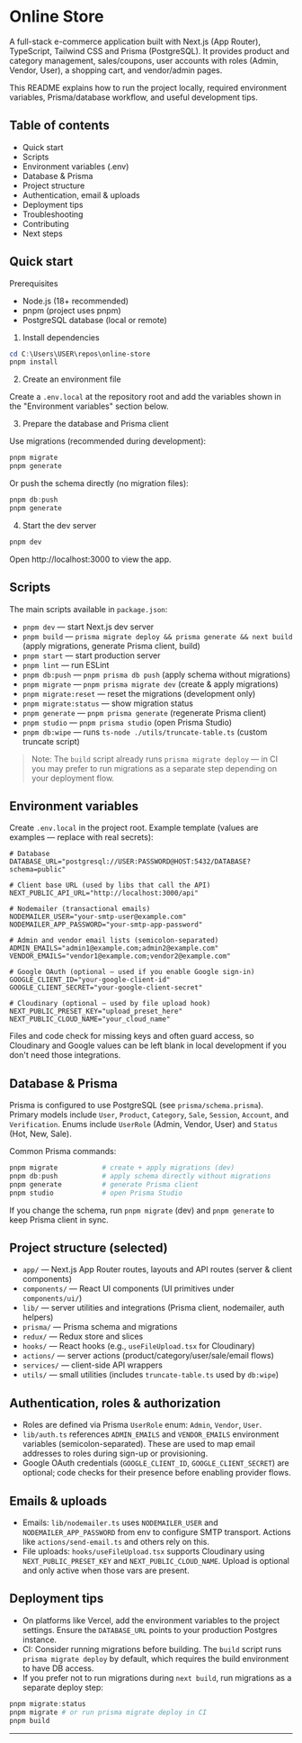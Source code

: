 <!--
	README for online-store
	A concise but thorough guide for contributors and maintainers.
-->

# Online Store

A full-stack e-commerce application built with Next.js (App Router), TypeScript, Tailwind CSS and Prisma (PostgreSQL). It provides product and category management, sales/coupons, user accounts with roles (Admin, Vendor, User), a shopping cart, and vendor/admin pages.

This README explains how to run the project locally, required environment variables, Prisma/database workflow, and useful development tips.

## Table of contents

- Quick start
- Scripts
- Environment variables (.env)
- Database & Prisma
- Project structure
- Authentication, email & uploads
- Deployment tips
- Troubleshooting
- Contributing
- Next steps

## Quick start

Prerequisites

- Node.js (18+ recommended)
- pnpm (project uses pnpm)
- PostgreSQL database (local or remote)

1. Install dependencies

```powershell
cd C:\Users\USER\repos\online-store
pnpm install
```

2. Create an environment file

Create a `.env.local` at the repository root and add the variables shown in the "Environment variables" section below.

3. Prepare the database and Prisma client

Use migrations (recommended during development):

```powershell
pnpm migrate
pnpm generate
```

Or push the schema directly (no migration files):

```powershell
pnpm db:push
pnpm generate
```

4. Start the dev server

```powershell
pnpm dev
```

Open http://localhost:3000 to view the app.

## Scripts

The main scripts available in `package.json`:

- `pnpm dev` — start Next.js dev server
- `pnpm build` — `prisma migrate deploy && prisma generate && next build` (apply migrations, generate Prisma client, build)
- `pnpm start` — start production server
- `pnpm lint` — run ESLint
- `pnpm db:push` — `pnpm prisma db push` (apply schema without migrations)
- `pnpm migrate` — `pnpm prisma migrate dev` (create & apply migrations)
- `pnpm migrate:reset` — reset the migrations (development only)
- `pnpm migrate:status` — show migration status
- `pnpm generate` — `pnpm prisma generate` (regenerate Prisma client)
- `pnpm studio` — `pnpm prisma studio` (open Prisma Studio)
- `pnpm db:wipe` — runs `ts-node ./utils/truncate-table.ts` (custom truncate script)

> Note: The `build` script already runs `prisma migrate deploy` — in CI you may prefer to run migrations as a separate step depending on your deployment flow.

## Environment variables

Create `.env.local` in the project root. Example template (values are examples — replace with real secrets):

```env
# Database
DATABASE_URL="postgresql://USER:PASSWORD@HOST:5432/DATABASE?schema=public"

# Client base URL (used by libs that call the API)
NEXT_PUBLIC_API_URL="http://localhost:3000/api"

# Nodemailer (transactional emails)
NODEMAILER_USER="your-smtp-user@example.com"
NODEMAILER_APP_PASSWORD="your-smtp-app-password"

# Admin and vendor email lists (semicolon-separated)
ADMIN_EMAILS="admin1@example.com;admin2@example.com"
VENDOR_EMAILS="vendor1@example.com;vendor2@example.com"

# Google OAuth (optional — used if you enable Google sign-in)
GOOGLE_CLIENT_ID="your-google-client-id"
GOOGLE_CLIENT_SECRET="your-google-client-secret"

# Cloudinary (optional — used by file upload hook)
NEXT_PUBLIC_PRESET_KEY="upload_preset_here"
NEXT_PUBLIC_CLOUD_NAME="your_cloud_name"
```

Files and code check for missing keys and often guard access, so Cloudinary and Google values can be left blank in local development if you don't need those integrations.

## Database & Prisma

Prisma is configured to use PostgreSQL (see `prisma/schema.prisma`). Primary models include `User`, `Product`, `Category`, `Sale`, `Session`, `Account`, and `Verification`. Enums include `UserRole` (Admin, Vendor, User) and `Status` (Hot, New, Sale).

Common Prisma commands:

```powershell
pnpm migrate           # create + apply migrations (dev)
pnpm db:push           # apply schema directly without migrations
pnpm generate          # generate Prisma client
pnpm studio            # open Prisma Studio
```

If you change the schema, run `pnpm migrate` (dev) and `pnpm generate` to keep Prisma client in sync.

## Project structure (selected)

- `app/` — Next.js App Router routes, layouts and API routes (server & client components)
- `components/` — React UI components (UI primitives under `components/ui/`)
- `lib/` — server utilities and integrations (Prisma client, nodemailer, auth helpers)
- `prisma/` — Prisma schema and migrations
- `redux/` — Redux store and slices
- `hooks/` — React hooks (e.g., `useFileUpload.tsx` for Cloudinary)
- `actions/` — server actions (product/category/user/sale/email flows)
- `services/` — client-side API wrappers
- `utils/` — small utilities (includes `truncate-table.ts` used by `db:wipe`)

## Authentication, roles & authorization

- Roles are defined via Prisma `UserRole` enum: `Admin`, `Vendor`, `User`.
- `lib/auth.ts` references `ADMIN_EMAILS` and `VENDOR_EMAILS` environment variables (semicolon-separated). These are used to map email addresses to roles during sign-up or provisioning.
- Google OAuth credentials (`GOOGLE_CLIENT_ID`, `GOOGLE_CLIENT_SECRET`) are optional; code checks for their presence before enabling provider flows.

## Emails & uploads

- Emails: `lib/nodemailer.ts` uses `NODEMAILER_USER` and `NODEMAILER_APP_PASSWORD` from env to configure SMTP transport. Actions like `actions/send-email.ts` and others rely on this.
- File uploads: `hooks/useFileUpload.tsx` supports Cloudinary using `NEXT_PUBLIC_PRESET_KEY` and `NEXT_PUBLIC_CLOUD_NAME`. Upload is optional and only active when those vars are present.

## Deployment tips

- On platforms like Vercel, add the environment variables to the project settings. Ensure the `DATABASE_URL` points to your production Postgres instance.
- CI: Consider running migrations before building. The `build` script runs `prisma migrate deploy` by default, which requires the build environment to have DB access.
- If you prefer not to run migrations during `next build`, run migrations as a separate deploy step:

```powershell
pnpm migrate:status
pnpm migrate # or run prisma migrate deploy in CI
pnpm build
```

---
